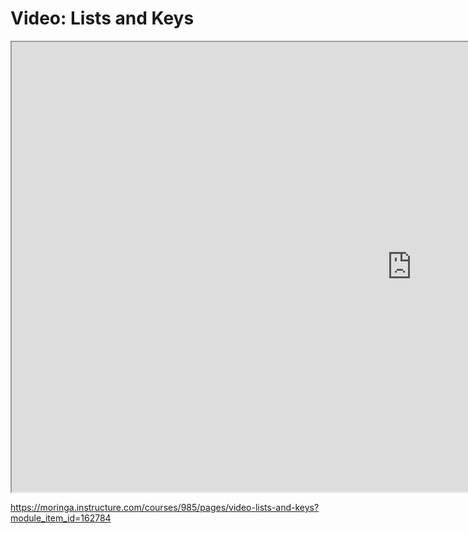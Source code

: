 # Video: Lists and Keys

<iframe src="https://scrimba.com/scrim/co5764f9299375c02a52de5d4?pl=pzvM7hM" width="1280" height="720" allowfullscreen="allowfullscreen" allow="autoplay; fullscreen; picture-in-picture"></iframe>

https://moringa.instructure.com/courses/985/pages/video-lists-and-keys?module_item_id=162784
